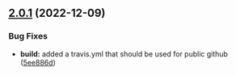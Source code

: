 ## [2.0.1](https://github.ibm.com/coligo/go-sdk/compare/v2.0.0...v2.0.1) (2022-12-09)


### Bug Fixes

* **build:** added a travis.yml that should be used for public github ([5ee886d](https://github.ibm.com/coligo/go-sdk/commit/5ee886df82e99c0e06c83ab665ac82f2672acb92))
